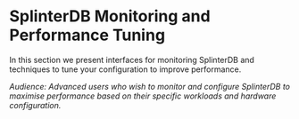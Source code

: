 # SplinterDB Monitoring and Performance Tuning

In this section we present interfaces for monitoring SplinterDB and techniques to tune
your configuration to improve performance.

_Audience: Advanced users who wish to monitor and configure SplinterDB to maximise performance based on their specific workloads and hardware configuration._
